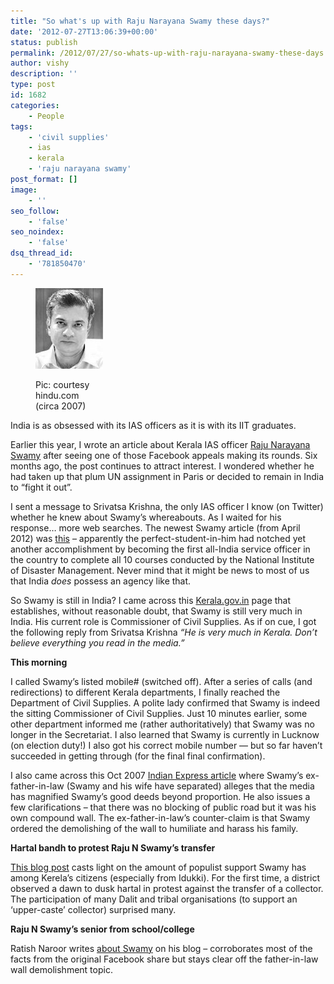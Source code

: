```yaml
---
title: "So what's up with Raju Narayana Swamy these days?"
date: '2012-07-27T13:06:39+00:00'
status: publish
permalink: /2012/07/27/so-whats-up-with-raju-narayana-swamy-these-days
author: vishy
description: ''
type: post
id: 1682
categories:
    - People
tags:
    - 'civil supplies'
    - ias
    - kerala
    - 'raju narayana swamy'
post_format: []
image:
    - ''
seo_follow:
    - 'false'
seo_noindex:
    - 'false'
dsq_thread_id:
    - '781850470'
---
```

<figure aria-describedby="caption-attachment-1698" class="wp-caption alignleft" id="attachment_1698" style="width: 108px">

[![](../../../../uploads/2012/07/raju_n_swamy_hindu_com.jpeg "raju_n_swamy_hindu_com")](../../../../uploads/2012/07/raju_n_swamy_hindu_com.jpeg)<figcaption class="wp-caption-text" id="caption-attachment-1698">Pic: courtesy hindu.com (circa 2007)</figcaption></figure>

India is as obsessed with its IAS officers as it is with its IIT graduates.

Earlier this year, I wrote an article about Kerala IAS officer [Raju Narayana Swamy](http://www.techsangam.com/2012/01/25/the-not-so-curious-affair-of-ias-officer-raju-narayana-swamy/) after seeing one of those Facebook appeals making its rounds. Six months ago, the post continues to attract interest. I wondered whether he had taken up that plum UN assignment in Paris or decided to remain in India to “fight it out”.

I sent a message to Srivatsa Krishna, the only IAS officer I know (on Twitter) whether he knew about Swamy’s whereabouts. As I waited for his response… more web searches. The newest Swamy article (from April 2012) was [this](http://ibnlive.in.com/news/a-unique-feat-by-raju-narayana-swamy/251626-60-116.html) – apparently the perfect-student-in-him had notched yet another accomplishment by becoming the first all-India service officer in the country to complete all 10 courses conducted by the National Institute of Disaster Management. Never mind that it might be news to most of us that India *does* possess an agency like that.

So Swamy is still in India? I came across this [Kerala.gov.in](http://www.kerala.gov.in/index.php?option=com_content&view=category&layout=blog&id=51&Itemid=292) page that establishes, without reasonable doubt, that Swamy is still very much in India. His current role is Commissioner of Civil Supplies. As if on cue, I got the following reply from Srivatsa Krishna *“He is very much in Kerala. Don’t believe everything you read in the media.”*

**This morning**

I called Swamy’s listed mobile# (switched off). After a series of calls (and redirections) to different Kerala departments, I finally reached the Department of Civil Supplies. A polite lady confirmed that Swamy is indeed the sitting Commissioner of Civil Supplies. Just 10 minutes earlier, some other department informed me (rather authoritatively) that Swamy was no longer in the Secretariat. I also learned that Swamy is currently in Lucknow (on election duty!) I also got his correct mobile number — but so far haven’t succeeded in getting through (for the final final confirmation).

I also came across this Oct 2007 [Indian Express article](http://www.indianexpress.com/news/media-exaggerating-ias-officers-deeds-claims-fatherinlaw/223346/) where Swamy’s ex-father-in-law (Swamy and his wife have separated) alleges that the media has magnified Swamy’s good deeds beyond proportion. He also issues a few clarifications – that there was no blocking of public road but it was his own compound wall. The ex-father-in-law’s counter-claim is that Swamy ordered the demolishing of the wall to humiliate and harass his family.

**Hartal bandh to protest Raju N Swamy’s transfer**

[This blog post](http://harthal.blogspot.in/2007/12/sep272007-raju-narayanaswamys.html) casts light on the amount of populist support Swamy has among Kerela’s citizens (especially from Idukki). For the first time, a district observed a dawn to dusk hartal in protest against the transfer of a collector. The participation of many Dalit and tribal organisations (to support an ‘upper-caste’ collector) surprised many.

**Raju N Swamy’s senior from school/college**

Ratish Naroor writes [about Swamy](http://blog.ratishnaroor.com/raju-narayanaswamy-ias-scapegoat-for-kerala-politicians/183/) on his blog – corroborates most of the facts from the original Facebook share but stays clear off the father-in-law wall demolishment topic.